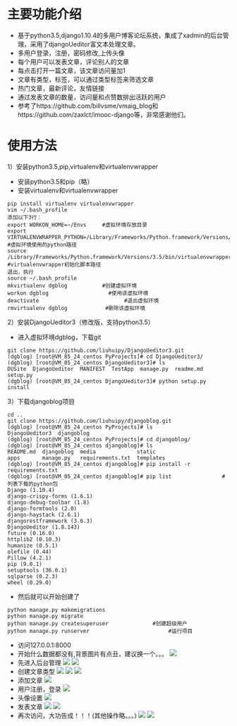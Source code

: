# 主要功能介绍
* 基于python3.5,django1.10.4的多用户博客论坛系统，集成了xadmin的后台管理，采用了djangoUeditor富文本处理文章。
* 多用户登录，注册，密码修改,上传头像
* 每个用户可以发表文章，评论别人的文章
* 每点击打开一篇文章，该文章访问量加1
* 文章有类型，标签，可以通过类型标签来筛选文章
* 热门文章，最新评论，友情链接
* 通过发表文章的数量，访问量和点赞数排出活跃的用户
* 参考了https://github.com/billvsme/vmaig_blog和https://github.com/zaxlct/imooc-django等，非常感谢他们。

# 使用方法
1）安装python3.5,pip,virtualenv和virtualenvwrapper
* 安装python3.5和pip（略）
* 安装virtualenv和virtualenvwrapper
```
pip install virtualenv virtualenvwrapper
vim ~/.bash_profile 
添加以下3行：
export WORKON_HOME=~/Envs     #虚拟环境存放目录
export       VIRTUALENVWRAPPER_PYTHON=/Library/Frameworks/Python.framework/Versions/3.5/bin/python3.5  #虚拟环境使用的python路径
source /Library/Frameworks/Python.framework/Versions/3.5/bin/virtualenvwrapper.sh  #virtualenvwrapper初始化脚本路径
退出，执行
source ~/.bash_profile
mkvirtualenv dgblog           #创建虚拟环境
workon dgblog                   #使用该虚拟环境
deactivate                           #退出虚拟环境
rmvirtualenv dgblog            #删除该虚拟环境
```
2）安装DjangoUeditor3（修改版，支持python3.5）
* 进入虚拟环境dgblog，下载git
```
git clone https://github.com/liuhuipy/DjangoUeditor3.git
(dgblog) [root@VM_85_24_centos PyProjects]# cd DjangoUeditor3/
(dgblog) [root@VM_85_24_centos DjangoUeditor3]# ls
DUSite  DjangoUeditor  MANIFEST  TestApp  manage.py  readme.md  setup.py
(dgblog) [root@VM_85_24_centos DjangoUeditor3]# python setup.py install
```
3）下载djangoblog项目
```
cd ..
git clone https://github.com/liuhuipy/djangoblog.git
(dgblog) [root@VM_85_24_centos PyProjects]# ls
DjangoUeditor3  djangoblog
(dgblog) [root@VM_85_24_centos PyProjects]# cd djangoblog/
(dgblog) [root@VM_85_24_centos djangoblog]# ls
README.md  djangoblog  media             static
apps       manage.py   requirements.txt  templates
(dgblog) [root@VM_85_24_centos djangoblog]# pip install -r requirements.txt
(dgblog) [root@VM_85_24_centos djangoblog]# pip list                #列表下载的python包
Django (1.10.4)
django-crispy-forms (1.6.1)
django-debug-toolbar (1.8)
django-formtools (2.0)
django-haystack (2.6.1)
djangorestframework (3.6.3)
DjangoUeditor (1.8.143)
future (0.16.0)
httplib2 (0.10.3)
humanize (0.5.1)
olefile (0.44)
Pillow (4.2.1)
pip (9.0.1)
setuptools (36.0.1)
sqlparse (0.2.3)
wheel (0.29.0)
```
* 然后就可以开始创建了
```
python manage.py makemigrations
python manage.py migrate
python manage.py createsuperuser              #创建超级用户  
python manage.py runserver                         #运行项目
```
* 访问127.0.0.1:8000
* 开始什么数据都没有,背景图片有点丑，建议换一个。。。
![](static/img/chushi.png)
* 先进入后台管理
![](static/img/houtailogin.png)
![](static/img/houtai.png)
* 创建文章类型
![](static/img/articlecategory.png)
![](static/img/categoryedit.png)
![](static/img/categoryeditsuccess.png)
* 添加文章
![](static/img/articleedit2.png)
* 用户注册，登录
![](static/img/register.png)
* 头像设置
![](static/img/touxiang.png)
* 发表文章
![](static/img/articleedit.png)
![](static/img/articleedit1.png)
* 再次访问，大功告成！！！(其他操作略。。。)
![](static/img/index.png)
![](static/img/comment.png)

